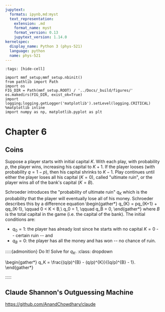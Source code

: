 ```yaml
---
jupytext:
  formats: ipynb,md:myst
  text_representation:
    extension: .md
    format_name: myst
    format_version: 0.13
    jupytext_version: 1.14.0
kernelspec:
  display_name: Python 3 (phys-521)
  language: python
  name: phys-521
---
```


```{code-cell}
:tags: [hide-cell]

import mmf_setup;mmf_setup.nbinit()
from pathlib import Path
import os
FIG_DIR = Path(mmf_setup.ROOT) / '../Docs/_build/figures/'
os.makedirs(FIG_DIR, exist_ok=True)
import logging;logging.getLogger('matplotlib').setLevel(logging.CRITICAL)
%matplotlib inline
import numpy as np, matplotlib.pyplot as plt
```

# Chapter 6

## Coins

Suppose a player starts with initial capital $K$.  With each play, with probability $p$,
the player wins, increasing his capital to $K+1$.  If the player looses (with
probability $q=1-p$), then his capital shrinks to $K-1$.  Play continues until either
the player loses all his capital ($K=0$), called "ultimate ruin", or the player wins all
of the bank's capital ($K=B$).

Schroeder introduces the "probability of ultimate ruin" $q_{K}$ which is the probability
that the player will eventually lose all of his money.  Schroeder describes this by a
difference equation
\begin{gather*}
  q_{K} = pq_{K+1} + qq_{K-1}, \qquad
  0 < K < B,\\
  q_0 = 1, \qquad 
  q_B = 0,
\end{gather*}
where $B$ is the total capital in the game (i.e. the capital of the bank).  The initial
conditions are:
* $q_0 = 1$: the player has already lost since he starts with no capital $K=0$ --
  certain ruin -- and
* $q_B = 0$: the player has all the money and has won -- no chance of ruin.

:::::{admonition} Do It! Solve for $q_K$.
:class: dropdown

\begin{gather*}
  q_K = \frac{(q/p)^{B} -  (q/p)^{K}}{(q/p)^{B} - 1}.
\end{gather*}


:::::

## Claude Shannon's Outguessing Machine

https://github.com/AnandChowdhary/claude
